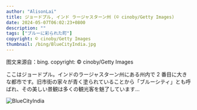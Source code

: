 ```yaml
---
author: "AlisonLai"
title: ジョードプル, インド ラージャスターン州 (© cinoby/Getty Images)
date: 2024-05-07T06:02:23+0800
description: ""
tags: ["ブルーに彩られた町"]
copyright: © cinoby/Getty Images
thumbnail: /bing/BlueCityIndia.jpg
---
```

图文来源自：bing.  copyright: © cinoby/Getty Images

ここはジョードプル。インドのラージャスターン州にある州内で 2 番目に大きな都市です。旧市街の家々が青く塗られていることから「ブルーシティ」とも呼ばれ、その美しい景観は多くの観光客を魅了しています…

![BlueCityIndia](/bing/BlueCityIndia.jpg)